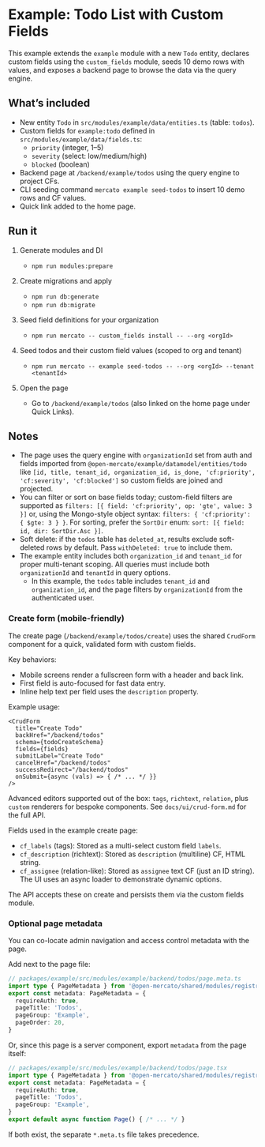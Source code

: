 # Example: Todo List with Custom Fields

This example extends the `example` module with a new `Todo` entity, declares custom fields using the `custom_fields` module, seeds 10 demo rows with values, and exposes a backend page to browse the data via the query engine.

## What’s included
- New entity `Todo` in `src/modules/example/data/entities.ts` (table: `todos`).
- Custom fields for `example:todo` defined in `src/modules/example/data/fields.ts`:
  - `priority` (integer, 1–5)
  - `severity` (select: low/medium/high)
  - `blocked` (boolean)
- Backend page at `/backend/example/todos` using the query engine to project CFs.
- CLI seeding command `mercato example seed-todos` to insert 10 demo rows and CF values.
- Quick link added to the home page.

## Run it
1) Generate modules and DI
   - `npm run modules:prepare`

2) Create migrations and apply
   - `npm run db:generate`
   - `npm run db:migrate`

3) Seed field definitions for your organization
   - `npm run mercato -- custom_fields install -- --org <orgId>`

4) Seed todos and their custom field values (scoped to org and tenant)
   - `npm run mercato -- example seed-todos -- --org <orgId> --tenant <tenantId>`

5) Open the page
   - Go to `/backend/example/todos` (also linked on the home page under Quick Links).

## Notes
- The page uses the query engine with `organizationId` set from auth and fields imported from `@open-mercato/example/datamodel/entities/todo` like `[id, title, tenant_id, organization_id, is_done, 'cf:priority', 'cf:severity', 'cf:blocked']` so custom fields are joined and projected.
- You can filter or sort on base fields today; custom-field filters are supported as `filters: [{ field: 'cf:priority', op: 'gte', value: 3 }]` or, using the Mongo-style object syntax: `filters: { 'cf:priority': { $gte: 3 } }`. For sorting, prefer the `SortDir` enum: `sort: [{ field: id, dir: SortDir.Asc }]`.
- Soft delete: if the `todos` table has `deleted_at`, results exclude soft-deleted rows by default. Pass `withDeleted: true` to include them.
- The example entity includes both `organization_id` and `tenant_id` for proper multi-tenant scoping. All queries must include both `organizationId` and `tenantId` in query options.
  - In this example, the `todos` table includes `tenant_id` and `organization_id`, and the page filters by `organizationId` from the authenticated user.

### Create form (mobile-friendly)
The create page (`/backend/example/todos/create`) uses the shared `CrudForm` component for a quick, validated form with custom fields.

Key behaviors:
- Mobile screens render a fullscreen form with a header and back link.
- First field is auto-focused for fast data entry.
- Inline help text per field uses the `description` property.

Example usage:

```tsx
<CrudForm
  title="Create Todo"
  backHref="/backend/todos"
  schema={todoCreateSchema}
  fields={fields}
  submitLabel="Create Todo"
  cancelHref="/backend/todos"
  successRedirect="/backend/todos"
  onSubmit={async (vals) => { /* ... */ }}
/>
```

Advanced editors supported out of the box: `tags`, `richtext`, `relation`, plus `custom` renderers for bespoke components. See `docs/ui/crud-form.md` for the full API.

Fields used in the example create page:
- `cf_labels` (tags): Stored as a multi-select custom field `labels`.
- `cf_description` (richtext): Stored as `description` (multiline) CF, HTML string.
- `cf_assignee` (relation-like): Stored as `assignee` text CF (just an ID string). The UI uses an async loader to demonstrate dynamic options.

The API accepts these on create and persists them via the custom fields module.

### Optional page metadata
You can co-locate admin navigation and access control metadata with the page.

Add next to the page file:

```ts
// packages/example/src/modules/example/backend/todos/page.meta.ts
import type { PageMetadata } from '@open-mercato/shared/modules/registry'
export const metadata: PageMetadata = {
  requireAuth: true,
  pageTitle: 'Todos',
  pageGroup: 'Example',
  pageOrder: 20,
}
```

Or, since this page is a server component, export `metadata` from the page itself:

```ts
// packages/example/src/modules/example/backend/todos/page.tsx
import type { PageMetadata } from '@open-mercato/shared/modules/registry'
export const metadata: PageMetadata = {
  requireAuth: true,
  pageTitle: 'Todos',
  pageGroup: 'Example',
}
export default async function Page() { /* ... */ }
```

If both exist, the separate `*.meta.ts` file takes precedence.
